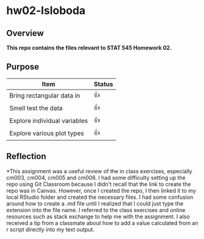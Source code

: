 # hw02-lsloboda

## Overview
**This repo contains the files relevant to STAT 545 Homework 02.**

## Purpose

|    **Item**                  | **Status** |
|------------------------------|------------|
| Bring rectangular data in    | :thumbsup: |
| Smell test the data          | :thumbsup: |
| Explore individual variables | :thumbsup: |
| Explore various plot types   | :thumbsup: |

## Reflection

*This assignment was a useful review of the in class exercises, especially cm003, cm004, cm005 and cm006. I had some difficulty setting up the repo using Git Classroom because I didn't recall that the link to create the repo was in Canvas. However, once I created the repo, I then linked it to my local RStudio folder and created the necessary files. I had some confusion around how to create a .md file until I realized that I could just type the extension into the file name. I referred to the class exercises and online resources such as stack exchange to help me with the assignment. I also received a tip from a classmate about how to add a value calculated from an r script directly into my text output.
